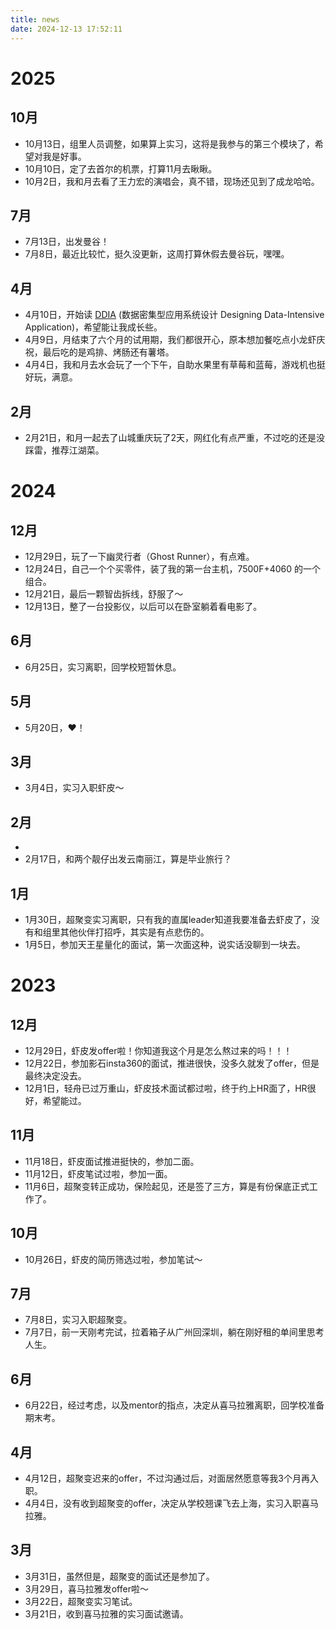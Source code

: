 ```yaml
---
title: news
date: 2024-12-13 17:52:11
---
```


# 2025

## 10月

- 10月13日，组里人员调整，如果算上实习，这将是我参与的第三个模块了，希望对我是好事。
- 10月10日，定了去首尔的机票，打算11月去瞅瞅。
- 10月2日，我和月去看了王力宏的演唱会，真不错，现场还见到了成龙哈哈。

## 7月
- 7月13日，出发曼谷！
- 7月8日，最近比较忙，挺久没更新，这周打算休假去曼谷玩，嘿嘿。

## 4月

- 4月10日，开始读 [DDIA](https://book.douban.com/subject/30329536/) (数据密集型应用系统设计 Designing Data-Intensive Application)，希望能让我成长些。
- 4月9日，月结束了六个月的试用期，我们都很开心，原本想加餐吃点小龙虾庆祝，最后吃的是鸡排、烤肠还有薯塔。
- 4月4日，我和月去水会玩了一个下午，自助水果里有草莓和蓝莓，游戏机也挺好玩，满意。

## 2月

- 2月21日，和月一起去了山城重庆玩了2天，网红化有点严重，不过吃的还是没踩雷，推荐江湖菜。

# 2024

## 12月

- 12月29日，玩了一下幽灵行者（Ghost Runner），有点难。
- 12月24日，自己一个个买零件，装了我的第一台主机，7500F+4060 的一个组合。
- 12月21日，最后一颗智齿拆线，舒服了～
- 12月13日，整了一台投影仪，以后可以在卧室躺着看电影了。

## 6月

- 6月25日，实习离职，回学校短暂休息。

## 5月

- 5月20日，❤️！

## 3月

- 3月4日，实习入职虾皮～

## 2月

- 
- 2月17日，和两个靓仔出发云南丽江，算是毕业旅行？

## 1月

- 1月30日，超聚变实习离职，只有我的直属leader知道我要准备去虾皮了，没有和组里其他伙伴打招呼，其实是有点悲伤的。
- 1月5日，参加天王星量化的面试，第一次面这种，说实话没聊到一块去。

# 2023

## 12月

- 12月29日，虾皮发offer啦！你知道我这个月是怎么熬过来的吗！！！
- 12月22日，参加影石insta360的面试，推进很快，没多久就发了offer，但是最终决定没去。
- 12月1日，轻舟已过万重山，虾皮技术面试都过啦，终于约上HR面了，HR很好，希望能过。

## 11月

- 11月18日，虾皮面试推进挺快的，参加二面。
- 11月12日，虾皮笔试过啦，参加一面。
- 11月6日，超聚变转正成功，保险起见，还是签了三方，算是有份保底正式工作了。

## 10月

- 10月26日，虾皮的简历筛选过啦，参加笔试～

## 7月

- 7月8日，实习入职超聚变。
- 7月7日，前一天刚考完试，拉着箱子从广州回深圳，躺在刚好租的单间里思考人生。

## 6月

- 6月22日，经过考虑，以及mentor的指点，决定从喜马拉雅离职，回学校准备期末考。

## 4月

- 4月12日，超聚变迟来的offer，不过沟通过后，对面居然愿意等我3个月再入职。
- 4月4日，没有收到超聚变的offer，决定从学校翘课飞去上海，实习入职喜马拉雅。

## 3月

- 3月31日，虽然但是，超聚变的面试还是参加了。
- 3月29日，喜马拉雅发offer啦～
- 3月22日，超聚变实习笔试。
- 3月21日，收到喜马拉雅的实习面试邀请。